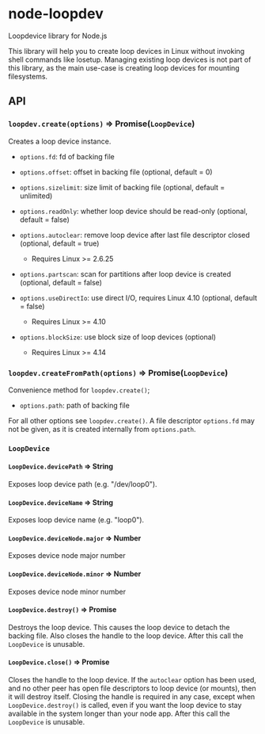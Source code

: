 # node-loopdev
Loopdevice library for Node.js

This library will help you to create loop devices in Linux without invoking shell commands like losetup. Managing existing loop devices is not part of this library, as the main use-case is creating loop devices for mounting filesystems.

## API

### `loopdev.create(options)` => Promise(`LoopDevice`)

Creates a loop device instance.

- `options.fd`: fd of backing file
- `options.offset`: offset in backing file (optional, default = 0)
- `options.sizelimit`: size limit of backing file (optional, default = unlimited)
- `options.readOnly`: whether loop device should be read-only (optional, default = false)
- `options.autoclear`: remove loop device after last file descriptor closed (optional, default = true)
  - Requires Linux >= 2.6.25

- `options.partscan`: scan for partitions after loop device is created (optional, default = false)

- `options.useDirectIo`: use direct I/O, requires Linux 4.10 (optional, default = false)
  - Requires Linux >= 4.10

- `options.blockSize`: use block size of loop devices (optional)
  - Requires Linux >= 4.14

### `loopdev.createFromPath(options)` => Promise(`LoopDevice`)

Convenience method for `loopdev.create()`;

- `options.path`: path of backing file

For all other options see `loopdev.create()`. A file descriptor `options.fd` may not be given, as it is created internally from `options.path`.

### `LoopDevice`

#### `LoopDevice.devicePath` => String

Exposes loop device path (e.g. "/dev/loop0").

#### `LoopDevice.deviceName` => String

Exposes loop device name (e.g. "loop0").

#### `LoopDevice.deviceNode.major` => Number

Exposes device node major number

#### `LoopDevice.deviceNode.minor` => Number

Exposes device node minor number

#### `LoopDevice.destroy()` => Promise

Destroys the loop device. This causes the loop device to detach the backing file. Also closes the handle to the loop device. After this call the `LoopDevice` is unusable.

#### `LoopDevice.close()` => Promise

Closes the handle to the loop device. If the `autoclear` option has been used, and no other peer has open file descriptors to loop device (or mounts), then it will destroy itself. Closing the handle is required in any case, except when `LoopDevice.destroy()` is called, even if you want the loop device to stay available in the system longer than your node app. After this call the `LoopDevice` is unusable.
